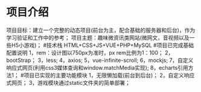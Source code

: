 # 项目介绍
项目目标：建立一个完整的动态项目(前台为主，配合基础的服务器和后台)，作为学习验证和工作中的参考；
项目主题：趣味微资讯类网站(微网文，音视频以及一些H5小游戏)；
#技术栈
HTML+CSS+JS+VUE+PHP+MySQL
#项目已完成基础配置说明
1，rem：设计图以750px为准时，px rem比例为1：100；
2，bootStrap；
3，less;
4，axios;
5，vue-infinite-scroll;
6，mockjs;
7，自定义响应式网页(利用css3媒体查询和window.matchMedia实现);
8，echarts引用方法1；
#项目已实现的主要功能模块
1，无限懒加载(前台到后台)；
2，自定义响应式网页；
3，游戏模块通过static文件夹的简单部署；
